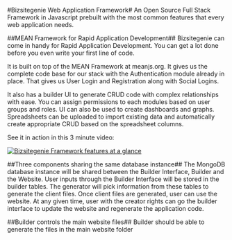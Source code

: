 #Bizsitegenie Web Application Framework#
An Open Source Full Stack Framework in Javascript prebuilt with the most common features that every web application needs. 

##MEAN Framework for Rapid Application Development##
Bizsitegenie can come in handy for Rapid Application Development. You can get a lot done before you even write your first line of code. 

It is built on top of the MEAN Framework at meanjs.org. It gives us the complete code base for our stack with the Authentication module already in place. That gives us User Login and Registration along with Social Logins. 

It also has a builder UI to generate CRUD code with complex relationships with ease. You can assign permissions to each modules based on user groups and roles. UI can also be used to create dashboards and graphs. Spreadsheets can be uploaded to import existing data and automatically create appropriate CRUD based on the spreadsheet columns.

See it in action in this 3 minute video:

[![Bizsitegenie Framework features at a glance](https://i.vimeocdn.com/video/571422537_295x166.webp)](https://player.vimeo.com/video/167171173)

##Three components sharing the same database instance##
The MongoDB database instance will be shared between the Builder Interface, Builder and the Website. User inputs through the Builder Interface will be stored in the builder tables. The generator will pick information from these tables to generate the client files. Once client files are generated, user can use the website. At any given time, user with the creator rights can go the builder interface to update the website and regenerate the application code.

##Builder controls the main website files##
Builder should be able to generate the files in the main website folder




